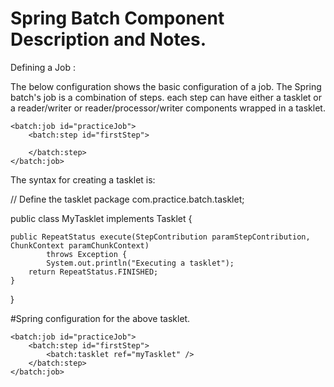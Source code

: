 # Spring Batch Component Description and Notes.
Defining a Job :

The below configuration shows the basic configuration of a job.
The Spring batch's job is a combination of steps.
each step can have either a tasklet or a reader/writer or reader/processor/writer components wrapped in a tasklet.

	<batch:job id="practiceJob">
		<batch:step id="firstStep">
			
		</batch:step>
	</batch:job>

The syntax for creating a tasklet is:


// Define the tasklet 
package com.practice.batch.tasklet;

public class MyTasklet implements Tasklet {

	public RepeatStatus execute(StepContribution paramStepContribution, ChunkContext paramChunkContext)
			throws Exception {
			System.out.println("Executing a tasklet");
		return RepeatStatus.FINISHED;
	}
}

#Spring configuration for the above tasklet.

<bean id="myTasklet" class="com.practice.batch.tasklet.MyTasklet" scope="singleton" />

 	<batch:job id="practiceJob">
		<batch:step id="firstStep">
			<batch:tasklet ref="myTasklet" />
		</batch:step>
	</batch:job>
